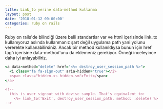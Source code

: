 ```yaml
---
title: Link_to yerine data-method kullanma
layout: post
date: '2018-01-12 00:00:00'
categories: ruby on rails
---
```


Ruby on rails'de bilindiği üzere belli standartlar var ve html içerisinde link_to kullanıyoruz aslında kullanmanız şart değil uygulama path yani yolunu vererekte kullanabilirsiniz. Ancak bir method kullanıldıysa bunun için href tag'ı içerisine data-method'unu da eklemeniz gerekiyor. 
Örneği inceleyince daha iyi anlayabiliriz.

```ruby
<a data-method="delete" href="<%= destroy_user_session_path %>">
  <i class="fa fa-sign-out" aria-hidden="true"></i>
  <span class="hidden-xs hidden-sm">Exit</span>
</a>

<!--
  this is user signout with devise sample. That's equivalent to:
	<%= link_to('Exit', destroy_user_session_path, method: :delete) %>
-->
```